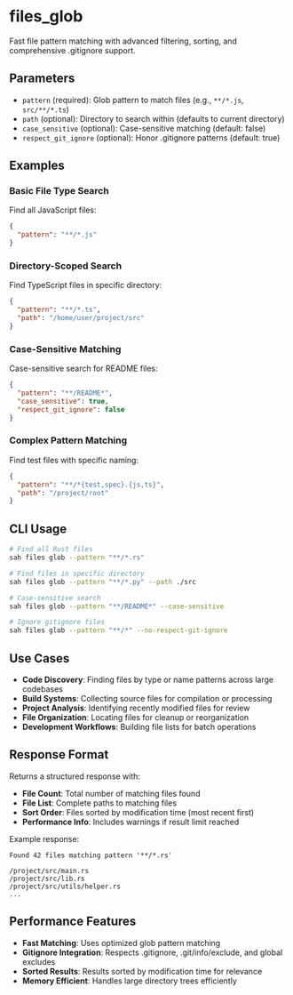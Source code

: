 # files_glob

Fast file pattern matching with advanced filtering, sorting, and comprehensive .gitignore support.

## Parameters

- `pattern` (required): Glob pattern to match files (e.g., `**/*.js`, `src/**/*.ts`)
- `path` (optional): Directory to search within (defaults to current directory)
- `case_sensitive` (optional): Case-sensitive matching (default: false)
- `respect_git_ignore` (optional): Honor .gitignore patterns (default: true)

## Examples

### Basic File Type Search
Find all JavaScript files:
```json
{
  "pattern": "**/*.js"
}
```

### Directory-Scoped Search
Find TypeScript files in specific directory:
```json
{
  "pattern": "**/*.ts",
  "path": "/home/user/project/src"
}
```

### Case-Sensitive Matching
Case-sensitive search for README files:
```json
{
  "pattern": "**/README*", 
  "case_sensitive": true,
  "respect_git_ignore": false
}
```

### Complex Pattern Matching
Find test files with specific naming:
```json
{
  "pattern": "**/*{test,spec}.{js,ts}",
  "path": "/project/root"
}
```

## CLI Usage

```bash
# Find all Rust files
sah files glob --pattern "**/*.rs"

# Find files in specific directory
sah files glob --pattern "**/*.py" --path ./src

# Case-sensitive search
sah files glob --pattern "**/README*" --case-sensitive

# Ignore gitignore files
sah files glob --pattern "**/*" --no-respect-git-ignore
```

## Use Cases

- **Code Discovery**: Finding files by type or name patterns across large codebases
- **Build Systems**: Collecting source files for compilation or processing
- **Project Analysis**: Identifying recently modified files for review
- **File Organization**: Locating files for cleanup or reorganization
- **Development Workflows**: Building file lists for batch operations

## Response Format

Returns a structured response with:
- **File Count**: Total number of matching files found
- **File List**: Complete paths to matching files
- **Sort Order**: Files sorted by modification time (most recent first)
- **Performance Info**: Includes warnings if result limit reached

Example response:
```
Found 42 files matching pattern '**/*.rs'

/project/src/main.rs
/project/src/lib.rs
/project/src/utils/helper.rs
...
```

## Performance Features

- **Fast Matching**: Uses optimized glob pattern matching
- **Gitignore Integration**: Respects .gitignore, .git/info/exclude, and global excludes
- **Sorted Results**: Results sorted by modification time for relevance
- **Memory Efficient**: Handles large directory trees efficiently